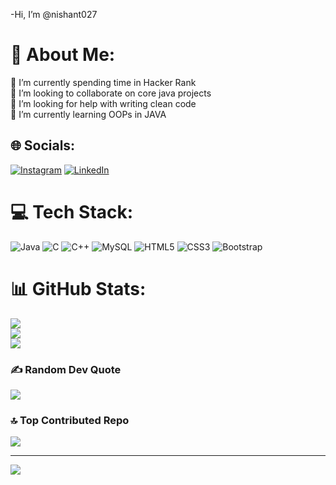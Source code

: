 -Hi, I’m @nishant027

<!---
nishant027/nishant027 is a ✨ special ✨ repository because its `README.md` (this file) appears on your GitHub profile.
You can click the Preview link to take a look at your changes.
--->
# 💫 About Me:
🔭 I’m currently spending time in Hacker Rank <br>👯 I’m looking to collaborate on core java projects<br>🤝 I’m looking for help with writing clean code<br>🌱 I’m currently learning OOPs in JAVA


## 🌐 Socials:
[![Instagram](https://img.shields.io/badge/Instagram-%23E4405F.svg?logo=Instagram&logoColor=white)](https://instagram.com/_nishant.rana) [![LinkedIn](https://img.shields.io/badge/LinkedIn-%230077B5.svg?logo=linkedin&logoColor=white)](https://linkedin.com/in/nishant-who-codes) 

# 💻 Tech Stack:
![Java](https://img.shields.io/badge/java-%23ED8B00.svg?style=for-the-badge&logo=java&logoColor=white) ![C](https://img.shields.io/badge/c-%2300599C.svg?style=for-the-badge&logo=c&logoColor=white) ![C++](https://img.shields.io/badge/c++-%2300599C.svg?style=for-the-badge&logo=c%2B%2B&logoColor=white) ![MySQL](https://img.shields.io/badge/mysql-%2300f.svg?style=for-the-badge&logo=mysql&logoColor=white) ![HTML5](https://img.shields.io/badge/html5-%23E34F26.svg?style=for-the-badge&logo=html5&logoColor=white) ![CSS3](https://img.shields.io/badge/css3-%231572B6.svg?style=for-the-badge&logo=css3&logoColor=white) ![Bootstrap](https://img.shields.io/badge/bootstrap-%23563D7C.svg?style=for-the-badge&logo=bootstrap&logoColor=white)
# 📊 GitHub Stats:
![](https://github-readme-stats.vercel.app/api?username=nishant027&theme=dark&hide_border=false&include_all_commits=false&count_private=false)<br/>
![](https://github-readme-streak-stats.herokuapp.com/?user=nishant027&theme=dark&hide_border=false)<br/>
![](https://github-readme-stats.vercel.app/api/top-langs/?username=nishant027&theme=dark&hide_border=false&include_all_commits=false&count_private=false&layout=compact)

### ✍️ Random Dev Quote
![](https://quotes-github-readme.vercel.app/api?type=horizontal&theme=dark)

### 🔝 Top Contributed Repo
![](https://github-contributor-stats.vercel.app/api?username=nishant027&limit=5&theme=dark&combine_all_yearly_contributions=true)

---
[![](https://visitcount.itsvg.in/api?id=nishant027&icon=2&color=1)](https://visitcount.itsvg.in)

<!-- Proudly created with GPRM ( https://gprm.itsvg.in ) -->

